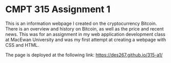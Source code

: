 # CMPT 315 Assignment 1

This is an information webpage I created on the cryptocurrency Bitcoin. There is an overview and history on Bitcoin, as well as the price and recent news. This was for an assignment in my web application development class at MacEwan University and was my first attempt at creating a webpage with CSS and HTML.

The page is deployed at the following link:
https://des267.github.io/315-a1/
